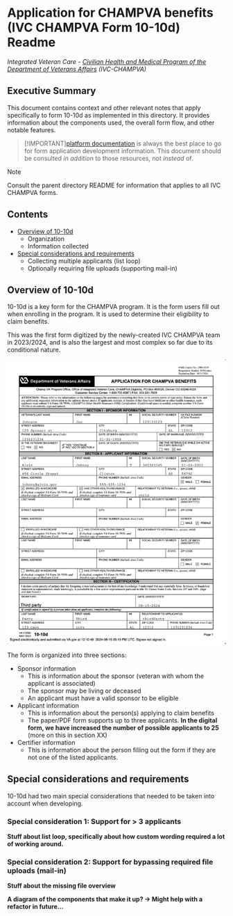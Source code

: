 # Application for CHAMPVA benefits (IVC CHAMPVA Form 10-10d) Readme

_Integrated Veteran Care - [Civilian Health and Medical Program of the Department of Veterans Affairs](https://www.va.gov/health-care/family-caregiver-benefits/champva/) (IVC-CHAMPVA)_

## Executive Summary

This document contains context and other relevant notes that apply specifically
to form 10-10d as implemented in this directory. It provides information about
the components used, the overall form flow, and other notable features.

> [!IMPORTANT][platform documentation](https://depo-platform-documentation.scrollhelp.site/developer-docs/) is always the best place to go for form application development information. This document should be consulted _in addition_ to those resources, not _instead_ of.

> [!NOTE]
> Consult the parent directory README for information that applies to all IVC CHAMPVA forms.

## Contents

- [Overview of 10-10d](#overview-of-10-10d)
  - Organization
  - Information collected
- [Special considerations and requirements](#special-considerations-and-requirements)
  - Collecting multiple applicants (list loop)
  - Optionally requiring file uploads (supporting mail-in)

## Overview of 10-10d

10-10d is a key form for the CHAMPVA program. It is the form users fill out when
enrolling in the program. It is used to determine their eligibility to claim
benefits.

This was the first form digitized by the newly-created IVC CHAMPVA team in 2023/2024, and
is also the largest and most complex so far due to its conditional nature.

![image of form 10-10d PDF partially filled out](../images/example_1010d.png '10-10d PDF')

The form is organized into three sections:

- Sponsor information
  - This is information about the sponsor (veteran with whom the applicant is associated)
  - The sponsor may be living or deceased
  - An applicant must have a valid sponsor to be eligible
- Applicant information
  - This is information about the person(s) applying to claim benefits
  - The paper/PDF form supports up to three applicants. **In the digital form, we have increased the number of possible applicants to 25** (more on this in section XX)
- Certifier information
  - This is information about the person filling out the form if they are not
    one of the listed applicants.

## Special considerations and requirements

10-10d had two main special considerations that needed to be taken into account
when developing.

### Special consideration 1: Support for > 3 applicants

**Stuff about list loop, specifically about how custom wording required a lot of working around.**

### Special consideration 2: Support for bypassing required file uploads (mail-in)

**Stuff about the missing file overview**

**A diagram of the components that make it up? -> Might help with a refactor in future...**
